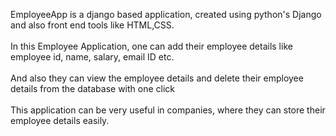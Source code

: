 EmployeeApp is a django based application, created using python's Django and also front end tools like HTML,CSS.<br><br>
In this Employee Application, one can add their employee details like employee id, name, salary, email ID etc.<br><br>
And also they can view the employee details and delete their employee details from the database with one click<br><br>
This application can be very useful in companies, where they can store their employee details easily.
